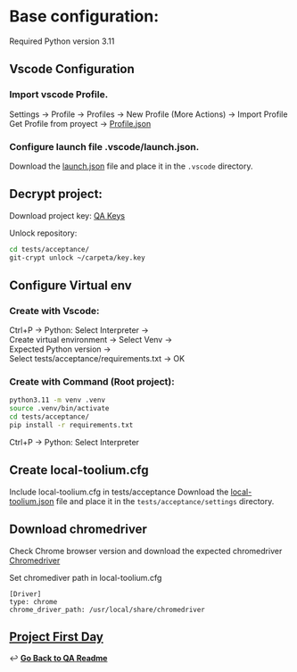# Base configuration:

Required Python version 3.11
   
## Vscode Configuration
### Import vscode Profile.
Settings -> Profile -> Profiles -> New Profile (More Actions) -> Import Profile
Get Profile from proyect -> [Profile.json](./utils/Projects.code-profile)

### Configure launch file .vscode/launch.json.
   Download the [launch.json](./utils/launch.json) file and place it in the `.vscode` directory.

## Decrypt project:
Download project key: [QA Keys](https://confluence.tid.es/pages/viewpage.action?spaceKey=CTO&title=%5BLA-QA%5D+Tools)

Unlock repository:
```bash
cd tests/acceptance/
git-crypt unlock ~/carpeta/key.key
```

## Configure Virtual env
### Create with Vscode:
Ctrl+P -> Python: Select Interpreter -> <br>
Create virtual environment -> Select Venv -> <br>
Expected Python version -> <br>
Select tests/acceptance/requirements.txt -> OK

### Create with Command (Root project):
```bash
python3.11 -m venv .venv
source .venv/bin/activate
cd tests/acceptance/
pip install -r requirements.txt
```
Ctrl+P -> Python: Select Interpreter


## Create local-toolium.cfg
Include local-toolium.cfg in tests/acceptance
Download the [local-toolium.json](./utils/template-local-toolium.cfg) file and place it in the `tests/acceptance/settings` directory.

## Download chromedriver
Check Chrome browser version and download the expected chromedriver <br>
[Chromedriver](https://googlechromelabs.github.io/chrome-for-testing/) <br>

Set chromediver path in local-toolium.cfg
```
[Driver]
type: chrome
chrome_driver_path: /usr/local/share/chromedriver
```

## [Project First Day](./project-first-day.md#project-first-day)

↩️ **[Go Back to QA Readme](../README.md)**